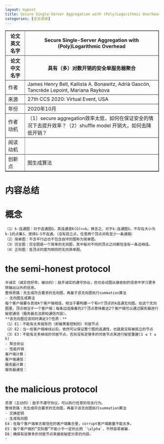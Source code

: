 ```yaml
---
layout: mypost
title: Secure Single-Server Aggregation with (Poly)Logarithmic Overhead
categories: [论文阅读]
---
```


<table border="1">
    <tr>
        <th>论文英文名字</th>
        <th>Secure Single-Server Aggregation with (Poly)Logarithmic Overhead</th>
    </tr>
    <tr>
        <th>论文中文名字</th>
        <th>具有（多）对数开销的安全单服务器聚合</th>
    </tr>
    <tr>
        <td>作者</td>
        <td>James Henry Bell, Kallista A. Bonawitz, Adrià Gascón, Tancrède Lepoint, Mariana Raykova</td>
    </tr>
    <tr>
        <td>来源</td>
        <td>27th CCS 2020: Virtual Event, USA</td>
    </tr>
    <tr>
        <td>年份</td>
        <td>2020年10月</td>
    </tr>
    <tr>
        <td>作者动机</td>
        <td>（1）secure aggregation效率太低，如何在保证安全的情况下去提升效率？（2）shuffle model 开销大，如何去降低开销？</td>
    </tr>
    <tr>
        <td>阅读动机</td>
        <td></td>
    </tr>
    <tr>
        <td>创新点</td>
        <td>图生成算法</td>
    </tr>
</table>

# 内容总结  

# 概念  

    （1）k-连通图：对于连通图G，其连通度K(G)>=k。换言之，对于k-连通图G，不存在大小为k-1的点集S，使得G-S不连通。（没有孤立点，任意两个顶点间有至少一条通路）
    （2）简单图：不含平行边也不包含自环的图称为简单图。
    （3）完全图：完全图是一个简单的无向图，其中每对不同的顶点之间都恰连有一条边相连。
    （4）正则图：各顶点的度均相同的无向简单图。

# the semi-honest protocol  

    半诚实（诚实但好奇，被动的）：敌手诚实的遵守协议，但也会试图从接收到的信息中学习更多除输出以外的信息。  
    整体思路：先生成符合要求的无向图，再基于该无向图执行summation算法  
    - 无向图生成算法  
    每个客户端要与其他k个客户端相连，相当于要构建一个有n个顶点的k连通无向图。在这个无向图里，顶点相当于一个客户端；每条边连接着的2个顶点意味着这2个客户端可以通过服务器进行秘密通信（服务器无法获知通信内容）。
    **该无向图应该同时满足3个性质：**
    （1）E1：不能有太多腐败的（即被黑客控制的）邻居节点
    （2）E2：当一些客户端掉线以后，依然可以保证整个图的连通性，也就是没有被孤立的节点
    （3）E3：不能有太多掉线的邻居节点，否则没有足够多的邻居节点来进行秘密重建(1 ≤ t ≤ k)
    - 聚合协议
    - 性能开销  
    客户端计算：
    客户端通信：
    服务器计算：
    服务器通信：

# the malicious protocol

    恶意（主动的）：敌手不遵守协议，可以执行任意的攻击行为。
    整体思路：先生成符合要求的无向图，再基于该无向图执行summation算法
    - 交换密钥
    - 生成有向图  
    E4：在每个客户端单方面信任的客户端集合里，corrupt客户端数量不能太多。  
    E5：每个客户端的“交际圈”不能小于一定的比例 `\alpha`，不然容易被骗.  
    E6：确保有足够多的邻居节点来接收秘密分享的内容。  
    - 